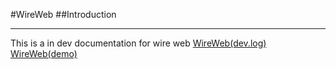 #WireWeb
##Introduction
****
This is a in dev documentation for wire web
[WireWeb(dev.log)](../master/dev.log)
[WireWeb(demo)](https://kamagawa.github.io/wireWeb/)
